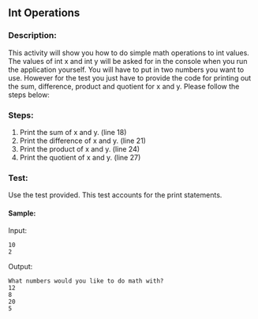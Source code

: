 ## Int Operations
### Description:
This activity will show you how to do simple math operations to int values. The values of int x and int y will be asked for in the console when you run the application yourself. You will have to put in two numbers you want to use. However for the test you just have to provide the code for printing out the sum, difference, product and quotient for x and y.
Please follow the steps below:

### Steps:
1. Print the sum of x and y. (line 18)
2. Print the difference of x and y. (line 21)
3. Print the product of x and y. (line 24)
4. Print the quotient of x and y. (line 27)

### Test:
Use the test provided. This test accounts for the print statements.

#### Sample:
Input:
```
10
2
```
Output:
```
What numbers would you like to do math with?
12
8
20
5
```
